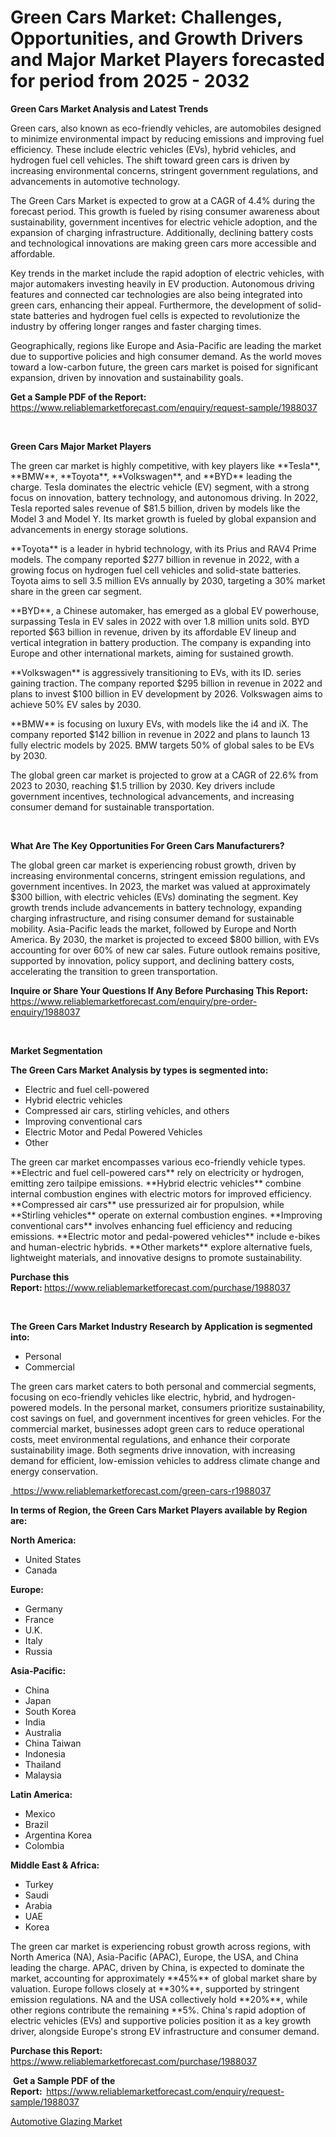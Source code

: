 <p><h1>Green Cars Market: Challenges, Opportunities, and Growth Drivers and Major Market Players forecasted for period from 2025 - 2032</h1></p><p><strong>Green Cars Market Analysis and Latest Trends</strong></p>
<p><p>Green cars, also known as eco-friendly vehicles, are automobiles designed to minimize environmental impact by reducing emissions and improving fuel efficiency. These include electric vehicles (EVs), hybrid vehicles, and hydrogen fuel cell vehicles. The shift toward green cars is driven by increasing environmental concerns, stringent government regulations, and advancements in automotive technology.</p><p>The Green Cars Market is expected to grow at a CAGR of 4.4% during the forecast period. This growth is fueled by rising consumer awareness about sustainability, government incentives for electric vehicle adoption, and the expansion of charging infrastructure. Additionally, declining battery costs and technological innovations are making green cars more accessible and affordable.</p><p>Key trends in the market include the rapid adoption of electric vehicles, with major automakers investing heavily in EV production. Autonomous driving features and connected car technologies are also being integrated into green cars, enhancing their appeal. Furthermore, the development of solid-state batteries and hydrogen fuel cells is expected to revolutionize the industry by offering longer ranges and faster charging times.</p><p>Geographically, regions like Europe and Asia-Pacific are leading the market due to supportive policies and high consumer demand. As the world moves toward a low-carbon future, the green cars market is poised for significant expansion, driven by innovation and sustainability goals.</p></p>
<p><strong>Get a Sample PDF of the Report:&nbsp;</strong> <a href="https://www.reliablemarketforecast.com/enquiry/request-sample/1988037?utm_campaign=1144&utm_medium=2&utm_source=Github&utm_content=ia&utm_term=22012025&utm_id=green-cars">https://www.reliablemarketforecast.com/enquiry/request-sample/1988037</a></p>
<p>&nbsp;</p>
<p><strong>Green Cars Major Market Players</strong></p>
<p><p>The green car market is highly competitive, with key players like **Tesla**, **BMW**, **Toyota**, **Volkswagen**, and **BYD** leading the charge. Tesla dominates the electric vehicle (EV) segment, with a strong focus on innovation, battery technology, and autonomous driving. In 2022, Tesla reported sales revenue of $81.5 billion, driven by models like the Model 3 and Model Y. Its market growth is fueled by global expansion and advancements in energy storage solutions.</p><p>**Toyota** is a leader in hybrid technology, with its Prius and RAV4 Prime models. The company reported $277 billion in revenue in 2022, with a growing focus on hydrogen fuel cell vehicles and solid-state batteries. Toyota aims to sell 3.5 million EVs annually by 2030, targeting a 30% market share in the green car segment.</p><p>**BYD**, a Chinese automaker, has emerged as a global EV powerhouse, surpassing Tesla in EV sales in 2022 with over 1.8 million units sold. BYD reported $63 billion in revenue, driven by its affordable EV lineup and vertical integration in battery production. The company is expanding into Europe and other international markets, aiming for sustained growth.</p><p>**Volkswagen** is aggressively transitioning to EVs, with its ID. series gaining traction. The company reported $295 billion in revenue in 2022 and plans to invest $100 billion in EV development by 2026. Volkswagen aims to achieve 50% EV sales by 2030.</p><p>**BMW** is focusing on luxury EVs, with models like the i4 and iX. The company reported $142 billion in revenue in 2022 and plans to launch 13 fully electric models by 2025. BMW targets 50% of global sales to be EVs by 2030.</p><p>The global green car market is projected to grow at a CAGR of 22.6% from 2023 to 2030, reaching $1.5 trillion by 2030. Key drivers include government incentives, technological advancements, and increasing consumer demand for sustainable transportation.</p></p>
<p>&nbsp;</p>
<p><strong>What Are The Key Opportunities For Green Cars Manufacturers?</strong></p>
<p><p>The global green car market is experiencing robust growth, driven by increasing environmental concerns, stringent emission regulations, and government incentives. In 2023, the market was valued at approximately $300 billion, with electric vehicles (EVs) dominating the segment. Key growth trends include advancements in battery technology, expanding charging infrastructure, and rising consumer demand for sustainable mobility. Asia-Pacific leads the market, followed by Europe and North America. By 2030, the market is projected to exceed $800 billion, with EVs accounting for over 60% of new car sales. Future outlook remains positive, supported by innovation, policy support, and declining battery costs, accelerating the transition to green transportation.</p></p>
<p><strong>Inquire or Share Your Questions If Any Before Purchasing This Report:</strong> <a href="https://www.reliablemarketforecast.com/enquiry/pre-order-enquiry/1988037?utm_campaign=1144&utm_medium=2&utm_source=Github&utm_content=ia&utm_term=22012025&utm_id=green-cars">https://www.reliablemarketforecast.com/enquiry/pre-order-enquiry/1988037</a></p>
<p>&nbsp;</p>
<p><strong>Market Segmentation</strong></p>
<p><strong>The Green Cars Market Analysis by types is segmented into:</strong></p>
<p><ul><li>Electric and fuel cell-powered</li><li>Hybrid electric vehicles</li><li>Compressed air cars, stirling vehicles, and others</li><li>Improving conventional cars</li><li>Electric Motor and Pedal Powered Vehicles</li><li>Other</li></ul></p>
<p><p>The green car market encompasses various eco-friendly vehicle types. **Electric and fuel cell-powered cars** rely on electricity or hydrogen, emitting zero tailpipe emissions. **Hybrid electric vehicles** combine internal combustion engines with electric motors for improved efficiency. **Compressed air cars** use pressurized air for propulsion, while **Stirling vehicles** operate on external combustion engines. **Improving conventional cars** involves enhancing fuel efficiency and reducing emissions. **Electric motor and pedal-powered vehicles** include e-bikes and human-electric hybrids. **Other markets** explore alternative fuels, lightweight materials, and innovative designs to promote sustainability.</p></p>
<p><strong>Purchase this Report:&nbsp;</strong><a href="https://www.reliablemarketforecast.com/purchase/1988037?utm_campaign=1144&utm_medium=2&utm_source=Github&utm_content=ia&utm_term=22012025&utm_id=green-cars">https://www.reliablemarketforecast.com/purchase/1988037</a></p>
<p>&nbsp;</p>
<p><strong>The Green Cars Market Industry Research by Application is segmented into:</strong></p>
<p><ul><li>Personal</li><li>Commercial</li></ul></p>
<p><p>The green cars market caters to both personal and commercial segments, focusing on eco-friendly vehicles like electric, hybrid, and hydrogen-powered models. In the personal market, consumers prioritize sustainability, cost savings on fuel, and government incentives for green vehicles. For the commercial market, businesses adopt green cars to reduce operational costs, meet environmental regulations, and enhance their corporate sustainability image. Both segments drive innovation, with increasing demand for efficient, low-emission vehicles to address climate change and energy conservation.</p></p>
<p><a href="https://www.reliablemarketforecast.com/green-cars-r1988037?utm_campaign=1144&utm_medium=2&utm_source=Github&utm_content=ia&utm_term=22012025&utm_id=green-cars">&nbsp;https://www.reliablemarketforecast.com/green-cars-r1988037</a></p>
<p><strong>In terms of Region, the Green Cars Market Players available by Region are:</strong></p>
<p>
    <p> <strong> North America: </strong>
        <ul>
            <li>United States</li>
            <li>Canada</li>
        </ul>
        </p> 
    <p> <strong> Europe: </strong>
        <ul>
            <li>Germany</li>
            <li>France</li>
            <li>U.K.</li>
            <li>Italy</li>
            <li>Russia</li>
        </ul>
        </p> 
    <p> <strong> Asia-Pacific: </strong>
        <ul>
            <li>China</li>
            <li>Japan</li>
            <li>South Korea</li>
            <li>India</li>
            <li>Australia</li>
            <li>China Taiwan</li>
            <li>Indonesia</li>
            <li>Thailand</li>
            <li>Malaysia</li>
        </ul>
        </p> 
    <p> <strong> Latin America: </strong>
        <ul>
            <li>Mexico</li>
            <li>Brazil</li>
            <li>Argentina Korea</li>
            <li>Colombia</li>
        </ul>
        </p> 
    <p> <strong> Middle East & Africa: </strong>
        <ul>
            <li>Turkey</li>
            <li>Saudi</li>
            <li>Arabia</li>
            <li>UAE</li>
            <li>Korea</li>
        </ul>
    </p>
    </p>
<p><p>The green car market is experiencing robust growth across regions, with North America (NA), Asia-Pacific (APAC), Europe, the USA, and China leading the charge. APAC, driven by China, is expected to dominate the market, accounting for approximately **45%** of global market share by valuation. Europe follows closely at **30%**, supported by stringent emission regulations. NA and the USA collectively hold **20%**, while other regions contribute the remaining **5%. China's rapid adoption of electric vehicles (EVs) and supportive policies position it as a key growth driver, alongside Europe's strong EV infrastructure and consumer demand.</p></p>
<p><strong>Purchase this Report: </strong><a href="https://www.reliablemarketforecast.com/purchase/1988037?utm_campaign=1144&utm_medium=2&utm_source=Github&utm_content=ia&utm_term=22012025&utm_id=green-cars">https://www.reliablemarketforecast.com/purchase/1988037</a></p>
<p>&nbsp;<strong>Get a Sample PDF of the Report:&nbsp;&nbsp;</strong><a href="https://www.reliablemarketforecast.com/enquiry/request-sample/1988037?utm_campaign=1144&utm_medium=2&utm_source=Github&utm_content=ia&utm_term=22012025&utm_id=green-cars">https://www.reliablemarketforecast.com/enquiry/request-sample/1988037</a></p>
<p><strong></strong></p>
<p><p><a href="https://github.com/lateshab69/Market-Research-Report-List-1/blob/main/automotive-glazing-market.md?utm_campaign=1144&utm_medium=2&utm_source=Github&utm_content=ia&utm_term=22012025&utm_id=green-cars">Automotive Glazing Market</a></p></p>